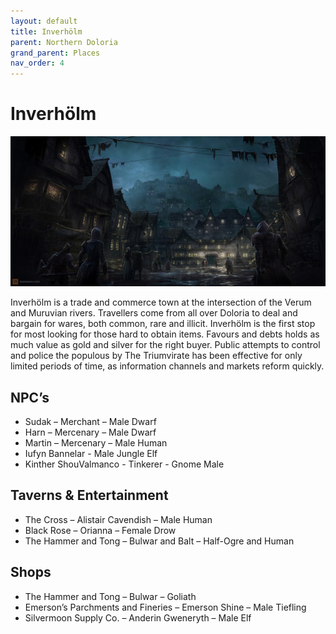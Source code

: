 ```yaml
---
layout: default
title: Inverhölm
parent: Northern Doloria
grand_parent: Places
nav_order: 4
---
```


# Inverhölm

![](/img/inverholm.jpg)

Inverhölm is a trade and commerce town at the intersection of the Verum and Muruvian rivers. Travellers come from all over Doloria to deal and bargain for wares, both common, rare and illicit. Inverhölm is the first stop for most looking for those hard to obtain items. Favours and debts holds as much value as gold and silver for the right buyer. Public attempts to control and police the populous by The Triumvirate has been effective for only limited periods of time, as information channels and markets reform quickly.

## NPC’s

* Sudak – Merchant – Male Dwarf
* Harn – Mercenary – Male Dwarf
* Martin – Mercenary – Male Human
* Iufyn Bannelar - Male Jungle Elf
* Kinther ShouValmanco - Tinkerer - Gnome Male

## Taverns & Entertainment

* The Cross – Alistair Cavendish – Male Human
* Black Rose – Orianna – Female Drow
* The Hammer and Tong – Bulwar and Balt – Half-Ogre and Human

## Shops

* The Hammer and Tong – Bulwar – Goliath
* Emerson’s Parchments and Fineries – Emerson Shine – Male Tiefling
* Silvermoon Supply Co. – Anderin Gweneryth – Male Elf